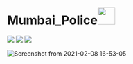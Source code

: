 # Mumbai_Police<img src="https://user-images.githubusercontent.com/52334437/107213570-9f626e00-6a2e-11eb-8bca-d09303c6a0dd.png" width="40">


[![](https://img.shields.io/badge/Made%20With-Leaflet-228B22?style=for-the-badge&logo=Leaflet)](https://www.tensorflow.org "Tensorflow")
[![](https://img.shields.io/badge/Made_with-Django-red?style=for-the-badge&logo=Django)](https://keras.io "Keras")
[![](https://img.shields.io/badge/Made%20With-Python-informational?style=for-the-badge&logo=Python)](https://www.python.org "Python")

![Screenshot from 2021-02-08 16-53-05](https://user-images.githubusercontent.com/52334437/107213372-4db9e380-6a2e-11eb-83c6-c85810400223.png)

